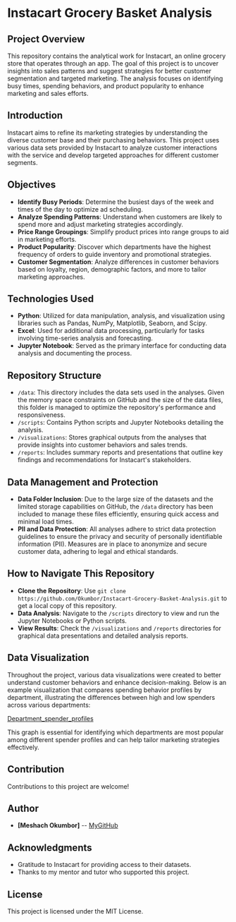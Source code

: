 # Instacart Grocery Basket Analysis

## Project Overview

This repository contains the analytical work for Instacart, an online grocery store that operates through an app. The goal of this project is to uncover insights into sales patterns and suggest strategies for better customer segmentation and targeted marketing. The analysis focuses on identifying busy times, spending behaviors, and product popularity to enhance marketing and sales efforts.

## Introduction

Instacart aims to refine its marketing strategies by understanding the diverse customer base and their purchasing behaviors. This project uses various data sets provided by Instacart to analyze customer interactions with the service and develop targeted approaches for different customer segments.

## Objectives

- **Identify Busy Periods**: Determine the busiest days of the week and times of the day to optimize ad scheduling.
- **Analyze Spending Patterns**: Understand when customers are likely to spend more and adjust marketing strategies accordingly.
- **Price Range Groupings**: Simplify product prices into range groups to aid in marketing efforts.
- **Product Popularity**: Discover which departments have the highest frequency of orders to guide inventory and promotional strategies.
- **Customer Segmentation**: Analyze differences in customer behaviors based on loyalty, region, demographic factors, and more to tailor marketing approaches.

## Technologies Used

- **Python**: Utilized for data manipulation, analysis, and visualization using libraries such as Pandas, NumPy, Matplotlib, Seaborn, and Scipy.
- **Excel**: Used for additional data processing, particularly for tasks involving time-series analysis and forecasting.
- **Jupyter Notebook**: Served as the primary interface for conducting data analysis and documenting the process.

## Repository Structure

- `/data`: This directory includes the data sets used in the analyses. Given the memory space constraints on GitHub and the size of the data files, this folder is managed to optimize the repository's performance and responsiveness.
- `/scripts`: Contains Python scripts and Jupyter Notebooks detailing the analysis.
- `/visualizations`: Stores graphical outputs from the analyses that provide insights into customer behaviors and sales trends.
- `/reports`: Includes summary reports and presentations that outline key findings and recommendations for Instacart's stakeholders.

## Data Management and Protection

- **Data Folder Inclusion**: Due to the large size of the datasets and the limited storage capabilities on GitHub, the `/data` directory has been included to manage these files efficiently, ensuring quick access and minimal load times.
- **PII and Data Protection**: All analyses adhere to strict data protection guidelines to ensure the privacy and security of personally identifiable information (PII). Measures are in place to anonymize and secure customer data, adhering to legal and ethical standards.

## How to Navigate This Repository

- **Clone the Repository**: Use `git clone https://github.com/Okumbor/Instacart-Grocery-Basket-Analysis.git` to get a local copy of this repository.
- **Data Analysis**: Navigate to the `/scripts` directory to view and run the Jupyter Notebooks or Python scripts.
- **View Results**: Check the `/visualizations` and `/reports` directories for graphical data presentations and detailed analysis reports.

## Data Visualization

Throughout the project, various data visualizations were created to better understand customer behaviors and enhance decision-making. Below is an example visualization that compares spending behavior profiles by department, illustrating the differences between high and low spenders across various departments:

[Department_spender_profiles](https://github.com/Okumbor/Instacart-Grocery-Basket-Analysis/assets/51295051/2b057e20-1f3b-4a96-9ab0-705af9b1a9f3)

This graph is essential for identifying which departments are most popular among different spender profiles and can help tailor marketing strategies effectively.



## Contribution

Contributions to this project are welcome!

## Author

- **[Meshach Okumbor]** -- [MyGitHub](https://github.com/Okumbor)

## Acknowledgments

- Gratitude to Instacart for providing access to their datasets.
- Thanks to my mentor and tutor who supported this project.

## License

This project is licensed under the MIT License.
